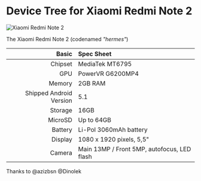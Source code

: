 Device Tree for Xiaomi Redmi Note 2
===========================================
![Xiaomi Redmi Note 2](https://www.dpreview.com/files/p/articles/9504161465/title.jpg "Xiaomi Redmi Note 2")


The Xiaomi Redmi Note 2 (codenamed _"hermes"_)

Basic                   | Spec Sheet
-----------------------:|:-------------------------
Chipset                 | MediaTek MT6795
GPU                     | PowerVR G6200MP4
Memory                  | 2GB RAM
Shipped Android Version | 5.1
Storage                 | 16GB
MicroSD                 | Up to 64GB
Battery                 | Li-Pol 3060mAh battery
Display                 | 1080 x 1920 pixels, 5,5"
Camera                  | Main 13MP / Front 5MP, autofocus, LED flash


Thanks to @azizbsn @Dinolek 


